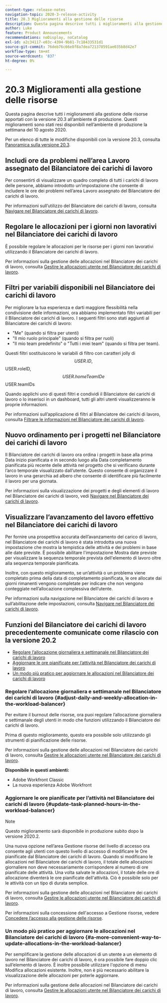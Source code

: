 ```yaml
---
content-type: release-notes
navigation-topic: 2020-3-release-activity
title: 20.3 Miglioramenti alla gestione delle risorse
description: Questa pagina descrive tutti i miglioramenti alla gestione delle risorse apportati con la versione 20.3 all’ambiente di produzione. Questi miglioramenti sono stati resi disponibili nell’ambiente di produzione la settimana del 10 agosto 2020.
author: Luke
feature: Product Announcements
recommendations: noDisplay, noCatalog
exl-id: a2c34117-e03c-4394-9b81-7c18433531d1
source-git-commit: 76deb76c66e8f8a7dea721378591ae035b8d42e7
workflow-type: tm+mt
source-wordcount: '837'
ht-degree: 0%

---
```


# 20.3 Miglioramenti alla gestione delle risorse

Questa pagina descrive tutti i miglioramenti alla gestione delle risorse apportati con la versione 20.3 all’ambiente di produzione. Questi miglioramenti sono stati resi disponibili nell’ambiente di produzione la settimana del 10 agosto 2020.

Per un elenco di tutte le modifiche disponibili con la versione 20.3, consulta [Panoramica sulla versione 20.3](../../../product-announcements/product-releases/20.3-release-activity/20.3-release-overview.md).

## Includi ore da problemi nell’area Lavoro assegnato del Bilanciatore dei carichi di lavoro

Per consentirti di visualizzare un quadro completo di tutti i carichi di lavoro delle persone, abbiamo introdotto un’impostazione che consente di includere le ore dei problemi nell’area Lavoro assegnato del Bilanciatore dei carichi di lavoro.

Per informazioni sull’utilizzo del Bilanciatore dei carichi di lavoro, consulta [Navigare nel Bilanciatore dei carichi di lavoro](../../../resource-mgmt/workload-balancer/navigate-the-workload-balancer.md).

## Regolare le allocazioni per i giorni non lavorativi nel Bilanciatore dei carichi di lavoro

È possibile regolare le allocazioni per le risorse per i giorni non lavorativi utilizzando il Bilanciatore dei carichi di lavoro.

Per informazioni sulla gestione delle allocazioni nel Bilanciatore dei carichi di lavoro, consulta [Gestire le allocazioni utente nel Bilanciatore dei carichi di lavoro](../../../resource-mgmt/workload-balancer/manage-user-allocations-workload-balancer.md).

## Filtri per variabili disponibili nel Bilanciatore dei carichi di lavoro

Per migliorare la tua esperienza e darti maggiore flessibilità nella condivisione delle informazioni, ora abbiamo implementato filtri variabili per il Bilanciatore dei carichi di lavoro. I seguenti filtri sono stati aggiunti al Bilanciatore dei carichi di lavoro:

* &quot;Me&quot; (quando si filtra per utenti)
* &quot;Il mio ruolo principale&quot; (quando si filtra per ruoli)
* &quot;Il mio team predefinito&quot; o &quot;Tutti i miei team&quot; (quando si filtra per team).

Questi filtri sostituiscono le variabili di filtro con caratteri jolly di $$USER.ID, $$USER.roleID, $$USER.homeTeamID e $$USER.teamIDs

Quando applichi uno di questi filtri e condividi il Bilanciatore dei carichi di lavoro o lo inserisci in un dashboard, tutti gli altri utenti visualizzeranno le proprie informazioni.

Per informazioni sull’applicazione di filtri al Bilanciatore dei carichi di lavoro, consulta [Filtrare le informazioni nel Bilanciatore dei carichi di lavoro](../../../resource-mgmt/workload-balancer/filter-information-workload-balancer.md).

## Nuovo ordinamento per i progetti nel Bilanciatore dei carichi di lavoro

Il Bilanciatore dei carichi di lavoro ora ordina i progetti in base alla prima Data inizio pianificata e in secondo luogo alla Data completamento pianificata più recente delle attività nel progetto che si verificano durante l’arco temporale visualizzato dall’utente. Questo consente di organizzare il lavoro in una gerarchia ad albero che consente di identificare più facilmente il lavoro per una giornata.

Per informazioni sulla visualizzazione dei progetti e degli elementi di lavoro nel Bilanciatore dei carichi di lavoro, vedi [Navigare nel Bilanciatore dei carichi di lavoro](../../../resource-mgmt/workload-balancer/navigate-the-workload-balancer.md).

## Visualizzare l’avanzamento del lavoro effettivo nel Bilanciatore dei carichi di lavoro

Per fornire una prospettiva accurata dell’avanzamento del carico di lavoro, nel Bilanciatore dei carichi di lavoro è stata introdotta una nuova impostazione che mostra la tempistica delle attività e dei problemi in base alle date previste. È possibile abilitare l&#39;impostazione Mostra date previste per visualizzare la sequenza temporale prevista dell&#39;elemento di lavoro oltre alla sequenza temporale pianificata.

Inoltre, con questo miglioramento, se un’attività o un problema viene completato prima della data di completamento pianificata, le ore allocate dai giorni rimanenti vengono completate per indicare che non vengono conteggiate nell’allocazione complessiva dell’utente.

Per informazioni sulla navigazione nel Bilanciatore dei carichi di lavoro e sull’abilitazione delle impostazioni, consulta [Navigare nel Bilanciatore dei carichi di lavoro](../../../resource-mgmt/workload-balancer/navigate-the-workload-balancer.md).

## Funzioni del Bilanciatore dei carichi di lavoro precedentemente comunicate come rilascio con la versione 20.2

* [Regolare l’allocazione giornaliera e settimanale nel Bilanciatore dei carichi di lavoro](#adjust-daily-and-weekly-allocation-in-the-workload-balancer)
* [Aggiornare le ore pianificate per l’attività nel Bilanciatore dei carichi di lavoro](#update-task-planned-hours-in-the-workload-balancer)
* [Un modo più pratico per aggiornare le allocazioni nel Bilanciatore dei carichi di lavoro](#a-more-convenient-way-to-update-allocations-in-the-workload-balancer)

### Regolare l’allocazione giornaliera e settimanale nel Bilanciatore dei carichi di lavoro {#adjust-daily-and-weekly-allocation-in-the-workload-balancer}

Per evitare il burnout delle risorse, ora puoi regolare l’allocazione giornaliera e settimanale degli utenti in modo che funzioni utilizzando il Bilanciatore dei carichi di lavoro.

Prima di questo miglioramento, questo era possibile solo utilizzando gli strumenti di pianificazione delle risorse.

Per informazioni sulla gestione delle allocazioni nel Bilanciatore dei carichi di lavoro, consulta [Gestire le allocazioni utente nel Bilanciatore dei carichi di lavoro](../../../resource-mgmt/workload-balancer/manage-user-allocations-workload-balancer.md).

**Disponibile in questi ambienti:**

* Adobe Workfront Classic
* La nuova esperienza Adobe Workfront

### Aggiornare le ore pianificate per l’attività nel Bilanciatore dei carichi di lavoro {#update-task-planned-hours-in-the-workload-balancer}

>[!NOTE]
>
>Questo miglioramento sarà disponibile in produzione subito dopo la versione 2020.2.

Una nuova opzione nell’area Gestione risorse del livello di accesso ora consente agli utenti con questo livello di accesso di modificare le Ore pianificate dal Bilanciatore dei carichi di lavoro. Quando si modificano le allocazioni nel Bilanciatore dei carichi di lavoro, il totale delle allocazioni giornaliere non deve necessariamente corrispondere al numero di ore pianificate delle attività. Una volta salvate le allocazioni, il totale delle ore di allocazione diventerà le ore pianificate dell&#39;attività. Ciò è possibile solo per le attività con un tipo di durata semplice.

Per informazioni sulla gestione delle allocazioni nel Bilanciatore dei carichi di lavoro, consulta [Gestire le allocazioni utente nel Bilanciatore dei carichi di lavoro](../../../resource-mgmt/workload-balancer/manage-user-allocations-workload-balancer.md).

Per informazioni sulla concessione dell&#39;accesso a Gestione risorse, vedere [Concedere l’accesso alla gestione delle risorse](../../../administration-and-setup/add-users/configure-and-grant-access/grant-access-resource-management.md).

### Un modo più pratico per aggiornare le allocazioni nel Bilanciatore dei carichi di lavoro {#a-more-convenient-way-to-update-allocations-in-the-workload-balancer}

Per semplificare la gestione delle allocazioni di un utente a un elemento di lavoro nel Bilanciatore dei carichi di lavoro, è ora possibile fare doppio clic sull’elemento di lavoro. È inoltre possibile utilizzare l&#39;opzione di menu Modifica allocazioni esistente. Inoltre, non è più necessario abilitare la visualizzazione delle allocazioni per poterle aggiornare.

Per informazioni sulla gestione delle allocazioni nel Bilanciatore dei carichi di lavoro, consulta [Gestire le allocazioni utente nel Bilanciatore dei carichi di lavoro](../../../resource-mgmt/workload-balancer/manage-user-allocations-workload-balancer.md).
